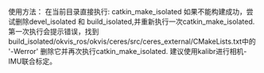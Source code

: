 使用方法：
在当前目录直接执行: catkin_make_isolated
如果不能构建成功，尝试删除devel_isolated 和 build_isolated,并重新执行一次catkin_make_isolated.第一次执行会提示错误，找到build_isolated/okvis_ros/okvis/ceres/src/ceres_external/CMakeLists.txt中的 '-Werror' 删除它并再次执行catkin_make_isolated.
建议使用kalibr进行相机-IMU联合标定。
